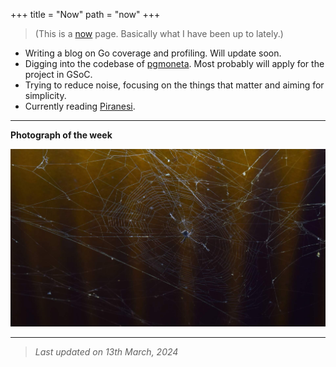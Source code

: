 +++
title = "Now"
path = "now"
+++

>(This is a [now](https://nownownow.com/about) page. Basically what I have been up to lately.)

- Writing a blog on Go coverage and profiling. Will update soon.
- Digging into the codebase of [pgmoneta](https://github.com/pgmoneta/pgmoneta/). Most probably will apply for the project in GSoC.
- Trying to reduce noise, focusing on the things that matter and aiming for simplicity.    
- Currently reading [Piranesi](https://www.goodreads.com/book/show/50202953-piranesi).

---

**Photograph of the week** 

<img class="photo-grid-image" src="../gallery/DSC_0731.jpg" />

---

>*Last updated on 13th March, 2024*
